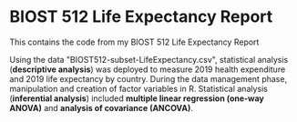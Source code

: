 # BIOST 512 Life Expectancy Report 

This contains the code from my BIOST 512 Life Expectancy Report

Using the data "BIOST512-subset-LifeExpectancy.csv", statistical analysis (**descriptive analysis**) was deployed to measure 2019 health expenditure and 2019 life expectancy by country. During the data management phase, manipulation and creation of factor variables in R. Statistical analysis (**inferential analysis**) included **multiple linear regression (one-way ANOVA)** and **analysis of covariance (ANCOVA)**.
